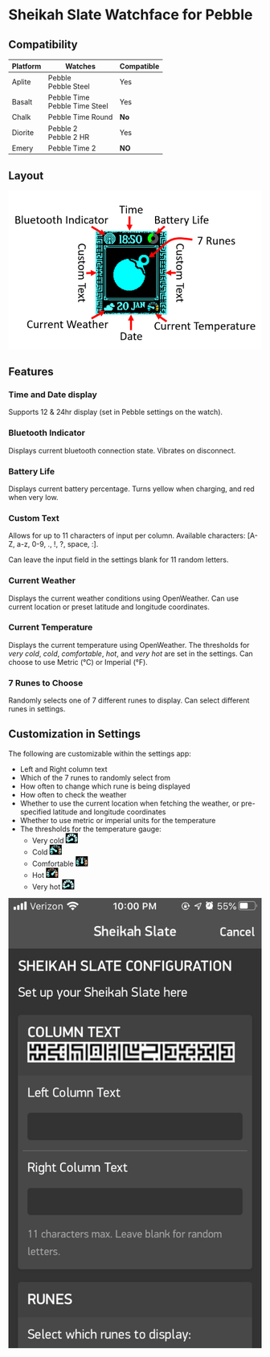 # Sheikah Slate Watchface for Pebble
## Compatibility
| Platform   | Watches  |Compatible|
| ---------- | -------- |----------|
| Aplite     | Pebble<br>Pebble Steel|Yes|
| Basalt     | Pebble Time<br>Pebble Time Steel|Yes|
| Chalk      | Pebble Time Round|**No**|
| Diorite    | Pebble 2<br>Pebble 2 HR|Yes|
| Emery      | Pebble Time 2|**NO**|
## Layout
![Watchface Layout](readme_resources/Layout.png "Watchface Layout")
## Features
### Time and Date display
Supports 12 & 24hr display (set in Pebble settings on the watch).
### Bluetooth Indicator
Displays current bluetooth connection state. Vibrates on disconnect.
### Battery Life
Displays current battery percentage. Turns yellow when charging, and red when very low.
### Custom Text
Allows for up to 11 characters of input per column. Available characters: [A-Z, a-z, 0-9, ., !, ?, space, :].

Can leave the input field in the settings blank for 11 random letters.
### Current Weather
Displays the current weather conditions using OpenWeather. Can use current location or preset latitude and longitude coordinates.
### Current Temperature
Displays the current temperature using OpenWeather. The thresholds for *very cold*, *cold*, *comfortable*, *hot*, and *very hot* are set in the settings.
Can choose to use Metric (&deg;C) or Imperial (&deg;F).
### 7 Runes to Choose
Randomly selects one of 7 different runes to display. Can select different runes in settings.
## Customization in Settings
The following are customizable within the settings app:
* Left and Right column text
* Which of the 7 runes to randomly select from
* How often to change which rune is being displayed
* How often to check the weather
* Whether to use the current location when fetching the weather, or pre-specified latitude and longitude coordinates
* Whether to use metric or imperial units for the temperature
* The thresholds for the temperature gauge:
  * Very cold ![very cold](readme_resources/coldest.png "Very Cold")
  * Cold ![cold](readme_resources/cold.png "Cold")
  * Comfortable ![comfortable](readme_resources/comfortable.png "Comfortable")
  * Hot ![hot](readme_resources/hot.png "Hot")
  * Very hot ![very hot](readme_resources/coldest.png "Very Hot")
  
![Settings](readme_resources/Settings.png "Settings")
